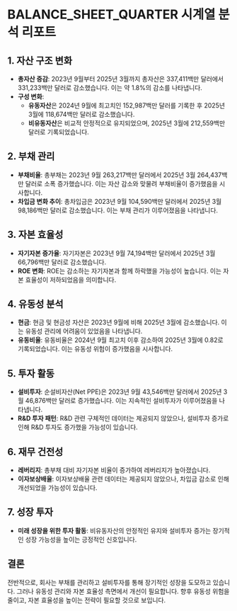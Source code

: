 # BALANCE_SHEET_QUARTER 시계열 분석 리포트

## 1. 자산 구조 변화
- **총자산 증감**: 2023년 9월부터 2025년 3월까지 총자산은 337,411백만 달러에서 331,233백만 달러로 감소했습니다. 이는 약 1.8%의 감소를 나타냅니다.
- **구성 변화**: 
  - **유동자산**은 2024년 9월에 최고치인 152,987백만 달러를 기록한 후 2025년 3월에 118,674백만 달러로 감소했습니다.
  - **비유동자산**은 비교적 안정적으로 유지되었으며, 2025년 3월에 212,559백만 달러로 기록되었습니다.

## 2. 부채 관리
- **부채비율**: 총부채는 2023년 9월 263,217백만 달러에서 2025년 3월 264,437백만 달러로 소폭 증가했습니다. 이는 자산 감소와 맞물려 부채비율이 증가했음을 시사합니다.
- **차입금 변화 추이**: 총차입금은 2023년 9월 104,590백만 달러에서 2025년 3월 98,186백만 달러로 감소했습니다. 이는 부채 관리가 이루어졌음을 나타냅니다.

## 3. 자본 효율성
- **자기자본 증가율**: 자기자본은 2023년 9월 74,194백만 달러에서 2025년 3월 66,796백만 달러로 감소했습니다.
- **ROE 변화**: ROE는 감소하는 자기자본과 함께 하락했을 가능성이 높습니다. 이는 자본 효율성이 저하되었음을 의미합니다.

## 4. 유동성 분석
- **현금**: 현금 및 현금성 자산은 2023년 9월에 비해 2025년 3월에 감소했습니다. 이는 유동성 관리에 어려움이 있었음을 나타냅니다.
- **유동비율**: 유동비율은 2024년 9월 최고치 이후 감소하여 2025년 3월에 0.82로 기록되었습니다. 이는 유동성 위험이 증가했음을 시사합니다.

## 5. 투자 활동
- **설비투자**: 순설비자산(Net PPE)은 2023년 9월 43,546백만 달러에서 2025년 3월 46,876백만 달러로 증가했습니다. 이는 지속적인 설비투자가 이루어졌음을 나타냅니다.
- **R&D 투자 패턴**: R&D 관련 구체적인 데이터는 제공되지 않았으나, 설비투자 증가로 인해 R&D 투자도 증가했을 가능성이 있습니다.

## 6. 재무 건전성
- **레버리지**: 총부채 대비 자기자본 비율이 증가하여 레버리지가 높아졌습니다.
- **이자보상배율**: 이자보상배율 관련 데이터는 제공되지 않았으나, 차입금 감소로 인해 개선되었을 가능성이 있습니다.

## 7. 성장 투자
- **미래 성장을 위한 투자 활동**: 비유동자산의 안정적인 유지와 설비투자 증가는 장기적인 성장 가능성을 높이는 긍정적인 신호입니다.

## 결론
전반적으로, 회사는 부채를 관리하고 설비투자를 통해 장기적인 성장을 도모하고 있습니다. 그러나 유동성 관리와 자본 효율성 측면에서 개선이 필요합니다. 향후 유동성 위험을 줄이고, 자본 효율성을 높이는 전략이 필요할 것으로 보입니다.